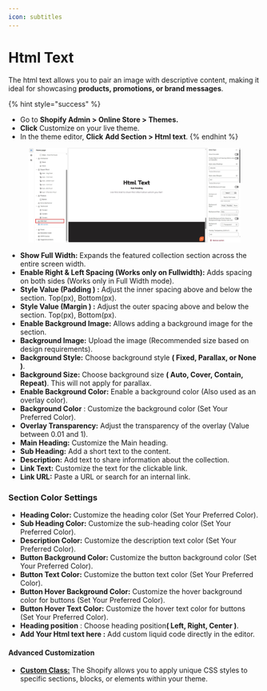 ```yaml
---
icon: subtitles
---
```


# Html Text

The html text allows you to pair an image with descriptive content, making it ideal for showcasing **products, promotions, or brand messages**.

{% hint style="success" %}
* Go to **Shopify Admin > Online Store > Themes.**
* **Click** Customize on your live theme.
* In the theme editor, **Click** **Add Section > Html text**.
{% endhint %}

<figure><img src=".gitbook/assets/html text.jpg" alt=""><figcaption></figcaption></figure>

* **Show Full Width:** Expands the featured collection section across the entire screen width.
* **Enable Right & Left Spacing (Works only on Fullwidth):** Adds spacing on both sides (Works only in Full Width mode).
* **Style Value (Padding ) :** Adjust the inner spacing above and below the section. Top(px), Bottom(px).
* **Style Value (Margin ) :** Adjust the outer spacing above and below the section. Top(px), Bottom(px).
* **Enable Background Image:** Allows adding a background image for the section.
* **Background Image:** Upload the image (Recommended size based on design requirements).
* **Background Style:** Choose background style **( Fixed, Parallax, or None )**.
* **Background Size:** Choose background size **( Auto, Cover, Contain, Repeat)**. This will not apply for parallax.
* **Enable Background Color:** Enable a background color (Also used as an overlay color).
* **Background Color** : Customize the background color (Set Your Preferred Color).
* **Overlay Transparency:** Adjust the transparency of the overlay (Value between 0.01 and 1).
* **Main Heading:** Customize the Main heading.
* **Sub Heading:** Add a short text to the content.
* **Description:** Add text to share information about the collection.
* **Link Text:** Customize the text for the clickable link.
* **Link URL:** Paste a URL or search for an internal link.

### **Section Color Settings**&#x20;

* **Heading Color:** Customize the heading color (Set Your Preferred Color).
* **Sub Heading Color:** Customize the sub-heading color (Set Your Preferred Color).
* **Description Color:** Customize the description text color (Set Your Preferred Color).
* **Button Background Color:** Customize the button background color (Set Your Preferred Color).
* **Button Text Color:** Customize the button text color (Set Your Preferred Color).
* **Button Hover Background Color:** Customize the hover background color for buttons (Set Your Preferred Color).
* **Button Hover Text Color:** Customize the hover text color for buttons (Set Your Preferred Color).
* **Heading position** : Choose heading positio&#x6E;**( Left, Right, Center )**.
* **Add Your Html text here :** Add custom liquid code directly in the editor.

#### **Advanced Customization** <a href="#advanced-customization" id="advanced-customization"></a>

* [**Custom Class:**](https://wdtsupport.gitbook.io/shopify-os/custom-class) The Shopify allows you to apply unique CSS styles to specific sections, blocks, or elements within your theme.
